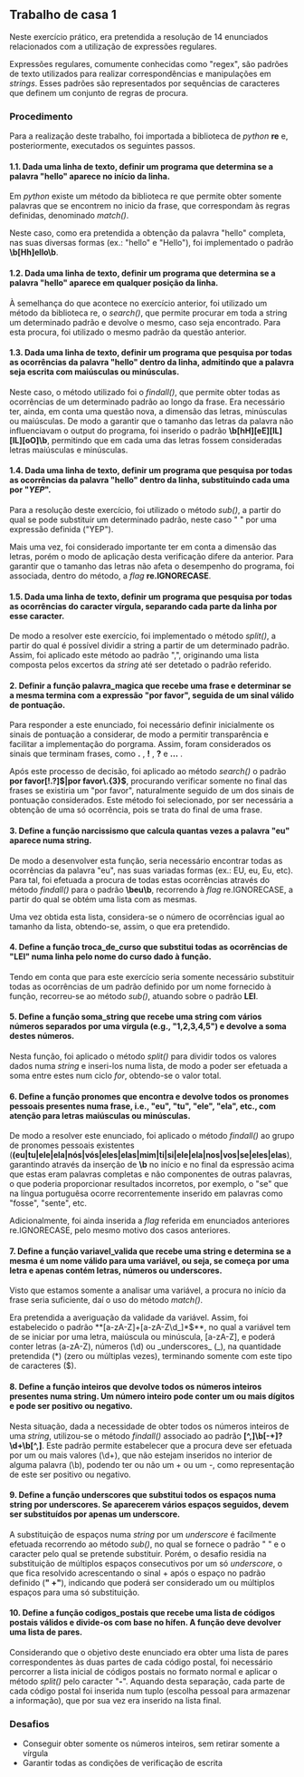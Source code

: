 ## Trabalho de casa 1

Neste exercício prático, era pretendida a resolução de 14 enunciados relacionados com a utilização de expressões regulares.

Expressões regulares, comumente conhecidas como "regex", são padrões de texto utilizados para realizar correspondências e manipulações em _strings_. Esses padrões são representados por sequências de caracteres que definem um conjunto de regras de procura.

### Procedimento
Para a realização deste trabalho, foi importada a biblioteca de _python_ **re** e, posteriormente, executados os seguintes passos.

#### 1.1. Dada uma linha de texto, definir um programa que determina se a palavra "hello" aparece no início da linha.
Em _python_ existe um método da biblioteca re que permite obter somente palavras que se encontrem no inicio da 
frase, que correspondam às regras definidas, denominado _match()_.

Neste caso, como era pretendida a obtenção da palavra "hello" completa, nas suas diversas formas (ex.: "hello" e "Hello"), foi implementado o padrão **\b[Hh]ello\b**.

#### 1.2. Dada uma linha de texto, definir um programa que determina se a palavra "hello" aparece em qualquer posição da linha.
À semelhança do que acontece no exercício anterior, foi utilizado um método da biblioteca re, o _search()_, que permite procurar em toda a string um determinado padrão e devolve o mesmo, caso seja encontrado. Para esta procura, foi utilizado o mesmo padrão da questão anterior.

#### 1.3. Dada uma linha de texto, definir um programa que pesquisa por todas as ocorrências da palavra "hello" dentro da linha, admitindo que a palavra seja escrita com maiúsculas ou minúsculas.
Neste caso, o método utilizado foi o _findall()_, que permite obter todas as ocorrências de um determinado padrão ao longo da frase. Era necessário ter, ainda, em conta uma questão nova, a dimensão das letras, minúsculas ou maiúsculas. De modo a garantir que o tamanho das letras da palavra não influenciavam o output do programa, foi inserido o padrão **\b[hH][eE][lL][lL][oO]\b**, permitindo que em cada uma das letras fossem consideradas letras maiúsculas e minúsculas.

#### 1.4. Dada uma linha de texto, definir um programa que pesquisa por todas as ocorrências da palavra "hello" dentro da linha, substituindo cada uma por "*YEP*".
Para a resolução deste exercício, foi utilizado o método _sub()_, a partir do qual se pode substituir um determinado padrão, neste caso " " por uma expressão definida ("YEP"). 

Mais uma vez, foi considerado importante ter em conta a dimensão das letras, porém o modo de aplicação desta verificação difere da anterior. Para garantir que o tamanho das letras não afeta o desempenho do programa, foi associada, dentro do método, a _flag_ **re.IGNORECASE**.

#### 1.5. Dada uma linha de texto, definir um programa que pesquisa por todas as ocorrências do caracter vírgula, separando cada parte da linha por esse caracter.

De modo a resolver este exercício, foi implementado o método _split()_, a partir do qual é possível dividir a string a partir de um determinado padrão. Assim, foi aplicado este método ao padrão ",", originando uma lista composta pelos excertos da _string_ até ser detetado o padrão referido.

#### 2. Definir a função palavra_magica que recebe uma frase e determinar se a mesma termina com a expressão "por favor", seguida de um sinal válido de pontuação.
Para responder a este enunciado, foi necessário definir inicialmente os sinais de pontuação a considerar, de modo a permitir transparência e facilitar a implementação do porgrama. Assim, foram considerados os sinais que terminam frases, como **.** , **!** , **?** e **...** .

Após este processo de decisão, foi aplicado ao método _search()_ o padrão **por favor[\!\.\?]$|por favor\.{3}$**, procurando verificar somente no final das frases se existiria um "por favor", naturalmente seguido de um dos sinais de pontuação considerados. Este método foi selecionado, por ser necessária a obtenção de uma só ocorrência, pois se trata do final de uma frase.

#### 3. Define a função narcissismo que calcula quantas vezes a palavra "eu" aparece numa string.
De modo a desenvolver esta função, seria necessário encontrar todas as ocorrências da palavra "eu", nas suas variadas formas (ex.: EU, eu, Eu, etc). Para tal, foi efetuada a procura de todas estas ocorrências através do método _findall()_ para o padrão **\beu\b**, recorrendo à _flag_ re.IGNORECASE, a partir do qual se obtém uma lista com as mesmas.

Uma vez obtida esta lista, considera-se o número de ocorrências igual ao tamanho da lista, obtendo-se, assim, o que era pretendido.

#### 4. Define a função troca_de_curso que substitui todas as ocorrências de "LEI" numa linha pelo nome do curso dado à função.
Tendo em conta que para este exercício seria somente necessário substituir todas as ocorrências de um padrão definido por um nome fornecido à função, recorreu-se ao método _sub()_, atuando sobre o padrão **LEI**.

#### 5. Define a função soma_string que recebe uma string com vários números separados por uma vírgula (e.g., "1,2,3,4,5") e devolve a soma destes números.
Nesta função, foi aplicado o método _split()_ para dividir todos os valores dados numa _string_ e inseri-los numa lista, de modo a poder ser efetuada a soma entre estes num ciclo _for_, obtendo-se o valor total.

#### 6. Define a função pronomes que encontra e devolve todos os pronomes pessoais presentes numa frase, i.e., "eu", "tu", "ele", "ela", etc., com atenção para letras maiúsculas ou minúsculas.
De modo a resolver este enunciado, foi aplicado o método _findall()_ ao grupo de pronomes pessoais existentes 
(**(eu|tu|ele|ela|nós|vós|eles|elas|mim|ti|si|ele|ela|nos|vos|se|eles|elas**), garantindo através da inserção de **\b** no início e no final da espressão acima que estas eram palavras completas e não componentes de outras palavras, o que poderia proporcionar resultados incorretos, por exemplo, o "se" que na língua portuguêsa ocorre recorrentemente inserido em palavras como "fosse", "sente", etc.

Adicionalmente, foi ainda inserida a _flag_ referida em enunciados anteriores re.IGNORECASE, pelo mesmo motivo dos casos anteriores.

#### 7. Define a função variavel_valida que recebe uma string e determina se a mesma é um nome válido para uma variável, ou seja, se começa por uma letra e apenas contém letras, números ou underscores.
Visto que estamos somente a analisar uma variável, a procura no início da frase seria suficiente, daí o uso do método _match()_. 

Era pretendida a averiguação da validade da variável. Assim, foi estabelecido o padrão **[a-zA-Z]+[a-zA-Z\d_]*$**,
no qual a variável tem de se iniciar por uma letra, maiúscula ou minúscula, [a-zA-Z], e poderá conter letras (a-zA-Z), números (\d) ou _underscores_ (_), na quantidade pretendida (*) (zero ou múltiplas vezes), terminando somente com este tipo de caracteres ($).

#### 8. Define a função inteiros que devolve todos os números inteiros presentes numa string. Um número inteiro pode conter um ou mais dígitos e pode ser positivo ou negativo.
Nesta situação, dada a necessidade de obter todos os números inteiros de uma _string_, utilizou-se o método _findall()_ associado ao padrão **[^,]\b[-+]?\d+\b[^,]**. Este padrão permite estabelecer que a procura deve ser efetuada por um ou mais valores (\d+), que não estejam inseridos no interior de alguma palavra (\b), podendo ter ou não um + ou um -, como representação de este ser positivo ou negativo.

#### 9. Define a função underscores que substitui todos os espaços numa string por underscores. Se aparecerem vários espaços seguidos, devem ser substituídos por apenas um underscore.
A substituição de espaços numa _string_ por um _underscore_ é facilmente efetuada recorrendo ao método _sub()_, no qual se fornece o padrão " " e o caracter pelo qual se pretende substituir. Porém, o desafio residia na substituição de múltiplos espaços consecutivos por um só _underscore_, o que fica resolvido acrescentando o sinal + após o espaço no padrão definido (**" +"**), indicando que poderá ser considerado um ou múltiplos espaços para uma só substituição.

#### 10. Define a função codigos_postais que recebe uma lista de códigos postais válidos e divide-os com base no hífen. A função deve devolver uma lista de pares.
Considerando que o objetivo deste enunciado era obter uma lista de pares correspondentes às duas partes de cada código postal, foi necessário percorrer a lista inicial de códigos postais no formato normal e aplicar o método _split()_ pelo caracter "**-**". Aquando desta separação, cada parte de cada código postal foi inserida num tuplo (escolha pessoal para armazenar a informação), que por sua vez era inserido na lista final.

### Desafios
- Conseguir obter somente os números inteiros, sem retirar somente a vírgula
- Garantir todas as condições de verificação de escrita